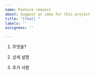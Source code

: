 ```yaml
---
name: Feature request
about: Suggest an idea for this project
title: "[feat] "
labels: ''
assignees: ''

---
```


1. 무엇을?

2. 상세 설명

3. 추가 사항
